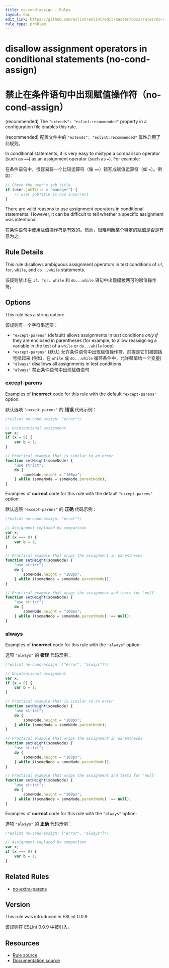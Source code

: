 ```yaml
---
title: no-cond-assign - Rules
layout: doc
edit_link: https://github.com/eslint/eslint/edit/master/docs/rules/no-cond-assign.md
rule_type: problem
---
```

<!-- Note: No pull requests accepted for this file. See README.md in the root directory for details. -->

# disallow assignment operators in conditional statements (no-cond-assign)

# 禁止在条件语句中出现赋值操作符（no-cond-assign）

(recommended) The `"extends": "eslint:recommended"` property in a configuration file enables this rule.

(recommended) 配置文件中的 `"extends": "eslint:recommended"` 属性启用了此规则。

In conditional statements, it is very easy to mistype a comparison operator (such as `==`) as an assignment operator (such as `=`). For example:

在条件语句中，很容易将一个比较运算符（像 `==`）错写成赋值运算符（如 `=`）。例如：

```js
// Check the user's job title
if (user.jobTitle = "manager") {
    // user.jobTitle is now incorrect
}
```

There are valid reasons to use assignment operators in conditional statements. However, it can be difficult to tell whether a specific assignment was intentional.

在条件语句中使用赋值操作符是有效的。然而，很难判断某个特定的赋值是否是有意为之。

## Rule Details

This rule disallows ambiguous assignment operators in test conditions of `if`, `for`, `while`, and `do...while` statements.

该规则禁止在 `if`、`for`、`while` 和 `do...while` 语句中出现模棱两可的赋值操作符。

## Options

This rule has a string option:

该规则有一个字符串选项：

* `"except-parens"` (default) allows assignments in test conditions *only if* they are enclosed in parentheses (for example, to allow reassigning a variable in the test of a `while` or `do...while` loop)
* `"except-parens"` (默认) 允许条件语句中出现赋值操作符，前提是它们被圆括号括起来 (例如，在 `while` 或 `do...while` 循环条件中，允许赋值给一个变量)
* `"always"` disallows all assignments in test conditions
* `"always"` 禁止条件语句中出现赋值语句

### except-parens

Examples of **incorrect** code for this rule with the default `"except-parens"` option:

默认选项 `"except-parens"` 的 **错误** 代码示例：

```js
/*eslint no-cond-assign: "error"*/

// Unintentional assignment
var x;
if (x = 0) {
    var b = 1;
}

// Practical example that is similar to an error
function setHeight(someNode) {
    "use strict";
    do {
        someNode.height = "100px";
    } while (someNode = someNode.parentNode);
}
```


Examples of **correct** code for this rule with the default `"except-parens"` option:

默认选项 `"except-parens"` 的 **正确** 代码示例：

```js
/*eslint no-cond-assign: "error"*/

// Assignment replaced by comparison
var x;
if (x === 0) {
    var b = 1;
}

// Practical example that wraps the assignment in parentheses
function setHeight(someNode) {
    "use strict";
    do {
        someNode.height = "100px";
    } while ((someNode = someNode.parentNode));
}

// Practical example that wraps the assignment and tests for 'null'
function setHeight(someNode) {
    "use strict";
    do {
        someNode.height = "100px";
    } while ((someNode = someNode.parentNode) !== null);
}
```

### always

Examples of **incorrect** code for this rule with the `"always"` option:

选项 `"always"` 的 **错误** 代码示例：

```js
/*eslint no-cond-assign: ["error", "always"]*/

// Unintentional assignment
var x;
if (x = 0) {
    var b = 1;
}

// Practical example that is similar to an error
function setHeight(someNode) {
    "use strict";
    do {
        someNode.height = "100px";
    } while (someNode = someNode.parentNode);
}

// Practical example that wraps the assignment in parentheses
function setHeight(someNode) {
    "use strict";
    do {
        someNode.height = "100px";
    } while ((someNode = someNode.parentNode));
}

// Practical example that wraps the assignment and tests for 'null'
function setHeight(someNode) {
    "use strict";
    do {
        someNode.height = "100px";
    } while ((someNode = someNode.parentNode) !== null);
}
```


Examples of **correct** code for this rule with the `"always"` option:

选项 `"always"` 的 **正确** 代码示例：

```js
/*eslint no-cond-assign: ["error", "always"]*/

// Assignment replaced by comparison
var x;
if (x === 0) {
    var b = 1;
}
```

## Related Rules

* [no-extra-parens](no-extra-parens)

## Version

This rule was introduced in ESLint 0.0.9.

该规则在 ESLint 0.0.9 中被引入。

## Resources

* [Rule source](https://github.com/eslint/eslint/tree/master/lib/rules/no-cond-assign.js)
* [Documentation source](https://github.com/eslint/eslint/tree/master/docs/rules/no-cond-assign.md)
